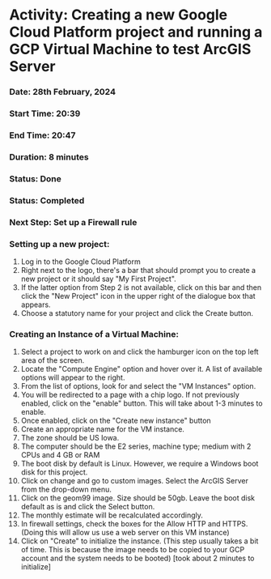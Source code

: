 # Activity: Creating a new Google Cloud Platform project and running a GCP Virtual Machine to test ArcGIS Server 


### Date: 28th February, 2024 

### Start Time: 20:39

### End Time: 20:47

### Duration: 8 minutes 

### Status: Done 

### Status: Completed 

### Next Step: Set up a Firewall rule

### Setting up a new project:
1. Log in to the Google Cloud Platform 
2. Right next to the logo, there's a bar that should prompt you to create a new project or it should say "My First Project". 
3. If the latter option from Step 2 is not available, click on this bar and then click the "New Project" icon in the upper right of the dialogue box that appears. 
4. Choose a statutory name for your project and click the Create button. 

### Creating an Instance of a Virtual Machine:
1. Select a project to work on and click the hamburger icon on the top left area of the screen. 
2. Locate the "Compute Engine" option and hover over it. A list of available options will appear to the right. 
3. From the list of options, look for and select the "VM Instances" option. 
4. You will be redirected to a page with a chip logo. If not previously enabled, click on the "enable" button. This will take about 1-3 minutes to enable. 
5. Once enabled, click on the "Create new instance" button 
6. Create an appropriate name for the VM instance. 
7. The zone should be US Iowa. 
8. The computer should be the E2 series, machine type; medium with 2 CPUs and 4 GB or RAM 
9. The boot disk by default is Linux. However, we require a Windows boot disk for this project. 
10. Click on change and go to custom images. Select the ArcGIS Server from the drop-down menu. 
11. Click on the geom99 image. Size should be 50gb. Leave the boot disk default as is and click the Select button. 
12. The monthly estimate will be recalculated accordingly. 
13. In firewall settings, check the boxes for the Allow HTTP and HTTPS. (Doing this will allow us use a web server on this VM instance) 
14. Click on "Create" to initialize the instance. (This step usually takes a bit of time. This is because the image needs to be copied to your GCP account and the system needs to be booted) [took about 2 minutes to initialize] 

